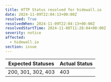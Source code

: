 ```yaml
---
title: HTTP Status resolved for hidewall.io
date: 2024-11-09T22:04:13+00:00Z
resolved: True
resolvedWhen: 2024-11-09T22:04:13+00:00Z
resolvedStartTime: 2024-11-08T11:28:04+00:00Z
severity: notice
affected:
  - hidewall.io
section: issue
---
```


| Expected Statuses | Actual Status  |
|-------------------|----------------|
| 200, 301, 302, 403 | 403 |
